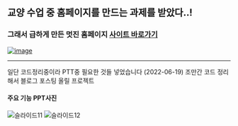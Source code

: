 ## 교양 수업 중 홈페이지를 만드는 과제를 받았다..!
### 그래서 급하게 만든 멋진 홈페이지 [사이트 바로가기](https://gup97.github.io/CanvasSite/)

[![image](https://user-images.githubusercontent.com/80537765/174432346-d70e2024-3543-4643-b47b-56ad556d261d.png)](https://gup97.github.io/CanvasSite/)



---

일단 코드정리중이라 PTT중 필요한 것들 넣었습니다 (2022-06-19) 
조만간 코드 정리해서 블로그 포스팅 올릴 프로젝트


#### 주요 기능 PPT사진

![슬라이드11](https://user-images.githubusercontent.com/80537765/174432180-f62ebd54-8b28-4c06-ae45-0291e95589e2.PNG)
![슬라이드12](https://user-images.githubusercontent.com/80537765/174432184-29dc079f-a4b4-41df-95f8-6471ae5669fb.PNG)

